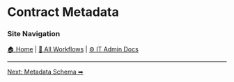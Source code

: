 # Contract Metadata

### Site Navigation
[🏠 Home](../../../../README.md) | [📂 All Workflows](../../../../users/users.md) | [⚙ IT Admin Docs](../../../../it-admins/README.md)

<!-- description: Documentation about Contract Metadata for Your Organization. -->

---

[Next: Metadata Schema ➡](metadata-schema.md)